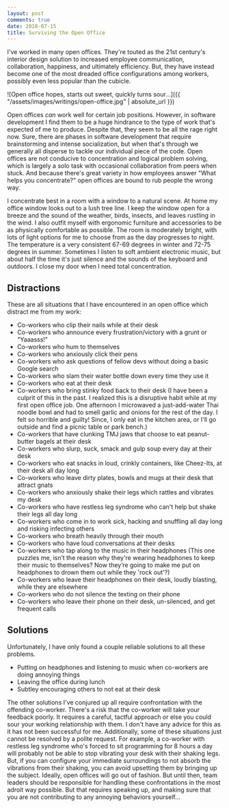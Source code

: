 ```yaml
---
layout: post
comments: true
date: 2018-07-15
title: Surviving the Open Office
---
```


I've worked in many open offices. They're touted as the 21st century's interior design solution to 
increased employee communication, collaboration, happiness, and ultimately efficiency. But, they have instead 
become one of the most dreaded office configurations among workers, possibly even less popular than the cubicle.

![Open office hopes, starts out sweet, quickly turns sour...]({{ "/assets/images/writings/open-office.jpg" | absolute_url }}) 

Open offices _can_ work well for certain job positions. However, in software development I find them to be a
huge hindrance to the type of work that's expected of me to produce. Despite that, they seem to be all the rage right
now. Sure, there are phases in software development that require brainstorming and intense socialization, but when that's 
through we generally all disperse to tackle our individual piece of the code. Open offices are not conducive to concentration 
and logical problem solving, which is largely a solo task with occasional collaboration from peers when stuck. And because 
there's great variety in how employees answer "What helps you concentrate?" open offices are bound to rub people the wrong 
way.

I concentrate best in a room with a window to a natural scene. At home my office window looks out to a lush tree
line. I keep the window open for a breeze and the sound of the weather, birds, insects, and leaves rustling in the wind. I also 
outfit myself with ergonomic furniture and accessories to be as physically comfortable as possible. The room is 
moderately bright, with lots of light options for me to choose from as the day progresses to night. The temperature is a very
consistent 67-69 degrees in winter and 72-75 degrees in summer. Sometimes I listen to soft ambient electronic music, 
but about half the time it's just silence and the sounds of the keyboard and outdoors. I close my door when I need total 
concentration.

## Distractions

These are all situations that I have encountered in an open office which distract me from my work:

- Co-workers who clip their nails while at their desk
- Co-workers who announce every frustration/victory with a grunt or "Yaaasss!"
- Co-workers who hum to themselves
- Co-workers who anxiously click their pens
- Co-workers who ask questions of fellow devs without doing a basic Google search
- Co-workers who slam their water bottle down every time they use it
- Co-workers who eat at their desk
- Co-workers who bring stinky food back to their desk (I have been a culprit of this in the past. I realized 
this is a disruptive habit while at my first open office job. One afternoon I microwaved a just-add-water Thai noodle 
bowl and had to smell garlic and onions for the rest of the day. I felt so horrible and guilty! Since, I only eat in 
the kitchen area, or I'll go outside and find a picnic table or park bench.)
- Co-workers that have clunking TMJ jaws that choose to eat peanut-butter bagels at their desk
- Co-workers who slurp, suck, smack and gulp soup every day at their desk
- Co-workers who eat snacks in loud, crinkly containers, like Cheez-Its, at their desk all day long
- Co-workers who leave dirty plates, bowls and mugs at their desk that attract gnats
- Co-workers who anxiously shake their legs which rattles and vibrates my desk
- Co-workers who have restless leg syndrome who can't help but shake their legs all day long
- Co-workers who come in to work sick, hacking and snuffling all day long and risking infecting others
- Co-workers who breath heavily through their mouth
- Co-workers who have loud conversations at their desks
- Co-workers who tap along to the music in their headphones (This one puzzles me, isn’t the reason why they're
wearing headphones to keep their music to themselves? Now they’re going to make me put on headphones to drown them out
while they 'rock out'?)
- Co-workers who leave their headphones on their desk, loudly blasting, while they are elsewhere
- Co-workers who do not silence the texting on their phone
- Co-workers who leave their phone on their desk, un-silenced, and get frequent calls


## Solutions

Unfortunately, I have only found a couple reliable solutions to all these problems.

- Putting on headphones and listening to music when co-workers are doing annoying things
- Leaving the office during lunch
- Subtley encouraging others to not eat at their desk

The other solutions I've conjured up all require confrontation with the offending co-worker. There's a 
risk that the co-worker will take your feedback poorly. It requires a careful, tactful approach or else you could
sour your working relationship with them. I don't have any advice for this as it has not been successful for me. 
Additionally, some of these situations just cannot be resolved by a polite request. For example, a co-worker
with restless leg syndrome who's forced to sit programming for 8 hours a day will probably not be able to 
stop vibrating your desk with their shaking legs. But, if you can configure your immediate surroundings to not 
absorb the vibrations from their shaking, you can avoid upsetting them by bringing up the subject. Ideally, open
offices will go out of fashion. But until then, team leaders should be responsible for handling these confrontations 
in the most adroit way possible. But that requires speaking up, and
making sure that you are not contributing to any annoying behaviors yourself...
